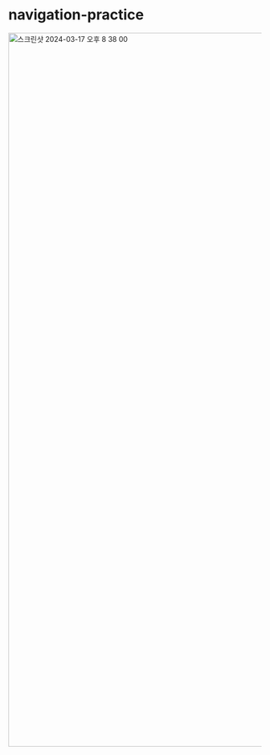 # navigation-practice


<img width="1419" alt="스크린샷 2024-03-17 오후 8 38 00" src="https://github.com/Ellie998/navigation-practice/assets/89681100/03eee027-ad66-451c-bba9-ff91c3dd26d9">
